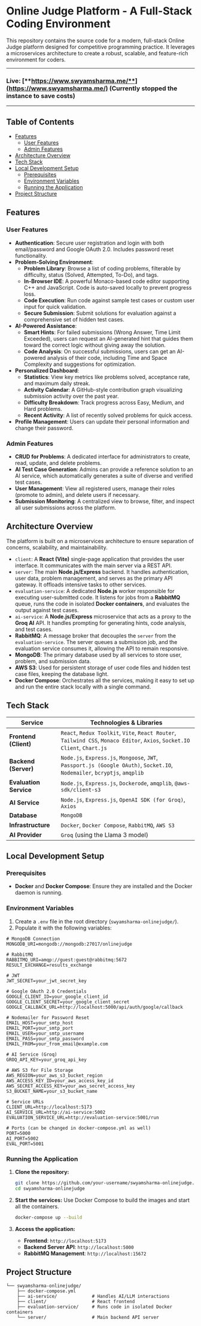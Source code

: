 # Online Judge Platform - A Full-Stack Coding Environment

This repository contains the source code for a modern, full-stack Online Judge platform designed for competitive programming practice. It leverages a microservices architecture to create a robust, scalable, and feature-rich environment for coders.

---

### **Live:** [**https://www.swyamsharma.me/**](https://www.swyamsharma.me/) (Currently stopped the instance to save costs)

---

## Table of Contents

- [Features](#features)
  - [User Features](#user-features)
  - [Admin Features](#admin-features)
- [Architecture Overview](#architecture-overview)
- [Tech Stack](#tech-stack)
- [Local Development Setup](#local-development-setup)
  - [Prerequisites](#prerequisites)
  - [Environment Variables](#environment-variables)
  - [Running the Application](#running-the-application)
- [Project Structure](#project-structure)

## Features

### User Features

*   **Authentication**: Secure user registration and login with both email/password and Google OAuth 2.0. Includes password reset functionality.
*   **Problem-Solving Environment**:
    *   **Problem Library**: Browse a list of coding problems, filterable by difficulty, status (Solved, Attempted, To-Do), and tags.
    *   **In-Browser IDE**: A powerful Monaco-based code editor supporting C++ and JavaScript. Code is auto-saved locally to prevent progress loss.
    *   **Code Execution**: Run code against sample test cases or custom user input for quick validation.
    *   **Secure Submission**: Submit solutions for evaluation against a comprehensive set of hidden test cases.
*   **AI-Powered Assistance**:
    *   **Smart Hints**: For failed submissions (Wrong Answer, Time Limit Exceeded), users can request an AI-generated hint that guides them toward the correct logic without giving away the solution.
    *   **Code Analysis**: On successful submissions, users can get an AI-powered analysis of their code, including Time and Space Complexity and suggestions for optimization.
*   **Personalized Dashboard**:
    *   **Statistics**: View key metrics like problems solved, acceptance rate, and maximum daily streak.
    *   **Activity Calendar**: A GitHub-style contribution graph visualizing submission activity over the past year.
    *   **Difficulty Breakdown**: Track progress across Easy, Medium, and Hard problems.
    *   **Recent Activity**: A list of recently solved problems for quick access.
*   **Profile Management**: Users can update their personal information and change their password.

### Admin Features

*   **CRUD for Problems**: A dedicated interface for administrators to create, read, update, and delete problems.
*   **AI Test Case Generation**: Admins can provide a reference solution to an AI service, which automatically generates a suite of diverse and verified test cases.
*   **User Management**: View all registered users, manage their roles (promote to admin), and delete users if necessary.
*   **Submission Monitoring**: A centralized view to browse, filter, and inspect all user submissions across the platform.

## Architecture Overview

The platform is built on a microservices architecture to ensure separation of concerns, scalability, and maintainability.

*   `client`: A **React (Vite)** single-page application that provides the user interface. It communicates with the main server via a REST API.
*   `server`: The main **Node.js/Express** backend. It handles authentication, user data, problem management, and serves as the primary API gateway. It offloads intensive tasks to other services.
*   `evaluation-service`: A dedicated **Node.js** worker responsible for executing user-submitted code. It listens for jobs from a **RabbitMQ** queue, runs the code in isolated **Docker containers**, and evaluates the output against test cases.
*   `ai-service`: A **Node.js/Express** microservice that acts as a proxy to the **Groq AI** API. It handles prompting for generating hints, code analysis, and test cases.
*   **RabbitMQ**: A message broker that decouples the `server` from the `evaluation-service`. The server queues a submission job, and the evaluation service consumes it, allowing the API to remain responsive.
*   **MongoDB**: The primary database used by all services to store user, problem, and submission data.
*   **AWS S3**: Used for persistent storage of user code files and hidden test case files, keeping the database light.
*   **Docker Compose**: Orchestrates all the services, making it easy to set up and run the entire stack locally with a single command.

## Tech Stack

| Service                | Technologies & Libraries                                                                                                |
| ---------------------- | ----------------------------------------------------------------------------------------------------------------------- |
| **Frontend (Client)**  | `React`, `Redux Toolkit`, `Vite`, `React Router`, `Tailwind CSS`, `Monaco Editor`, `Axios`, `Socket.IO Client`, `Chart.js` |
| **Backend (Server)**   | `Node.js`, `Express.js`, `Mongoose`, `JWT`, `Passport.js (Google OAuth)`, `Socket.IO`, `Nodemailer`, `bcryptjs`, `amqplib`     |
| **Evaluation Service** | `Node.js`, `Express.js`, `Dockerode`, `amqplib`, `@aws-sdk/client-s3`                                                     |
| **AI Service**         | `Node.js`, `Express.js`, `OpenAI SDK (for Groq)`, `Axios`                                                                  |
| **Database**           | `MongoDB`                                                                                                               |
| **Infrastructure**     | `Docker`, `Docker Compose`, `RabbitMQ`, `AWS S3`                                                                          |
| **AI Provider**        | `Groq` (using the Llama 3 model)                                                                                           |

## Local Development Setup

### Prerequisites

*   **Docker** and **Docker Compose**: Ensure they are installed and the Docker daemon is running.

### Environment Variables

1.  Create a `.env` file in the root directory (`swyamsharma-onlinejudge/`).
2.  Populate it with the following variables:

```env
# MongoDB Connection
MONGODB_URI=mongodb://mongodb:27017/onlinejudge

# RabbitMQ
RABBITMQ_URI=amqp://guest:guest@rabbitmq:5672
RESULT_EXCHANGE=results_exchange

# JWT
JWT_SECRET=your_jwt_secret_key

# Google OAuth 2.0 Credentials
GOOGLE_CLIENT_ID=your_google_client_id
GOOGLE_CLIENT_SECRET=your_google_client_secret
GOOGLE_CALLBACK_URL=http://localhost:5000/api/auth/google/callback

# Nodemailer for Password Reset
EMAIL_HOST=your_smtp_host
EMAIL_PORT=your_smtp_port
EMAIL_USER=your_smtp_username
EMAIL_PASS=your_smtp_password
EMAIL_FROM=your_from_email@example.com

# AI Service (Groq)
GROQ_API_KEY=your_groq_api_key

# AWS S3 for File Storage
AWS_REGION=your_aws_s3_bucket_region
AWS_ACCESS_KEY_ID=your_aws_access_key_id
AWS_SECRET_ACCESS_KEY=your_aws_secret_access_key
S3_BUCKET_NAME=your_s3_bucket_name

# Service URLs
CLIENT_URL=http://localhost:5173
AI_SERVICE_URL=http://ai-service:5002
EVALUATION_SERVICE_URL=http://evaluation-service:5001/run

# Ports (can be changed in docker-compose.yml as well)
PORT=5000
AI_PORT=5002
EVAL_PORT=5001
```

### Running the Application

1.  **Clone the repository:**
    ```bash
    git clone https://github.com/your-username/swyamsharma-onlinejudge.git
    cd swyamsharma-onlinejudge
    ```

2.  **Start the services:**
    Use Docker Compose to build the images and start all the containers.
    ```bash
    docker-compose up --build
    ```

3.  **Access the application:**
    *   **Frontend**: `http://localhost:5173`
    *   **Backend Server API**: `http://localhost:5000`
    *   **RabbitMQ Management**: `http://localhost:15672`

## Project Structure

```
└── swyamsharma-onlinejudge/
    ├── docker-compose.yml
    ├── ai-service/             # Handles AI/LLM interactions
    ├── client/                 # React frontend
    ├── evaluation-service/     # Runs code in isolated Docker containers
    └── server/                 # Main backend API server
```
